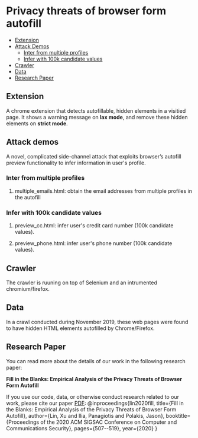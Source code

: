 
# Privacy threats of browser form autofill

- [Extension](#Extension)
- [Attack Demos](#Attack-demos)
    - [Inter from multiple profiles](#Inter-from-multiple-profiles)
    - [Infer with 100k candidate values](#Infer-with-100k-candidate-values)
- [Crawler](#crawler)
- [Data](#data)
- [Research Paper](#Research-Paper)

## Extension
A chrome extension that detects autofillable, hidden elements in a visitied page. It shows a warning message on **lax mode**, and remove these hidden elements on **strict mode**.

## Attack demos
A novel, complicated side-channel attack that exploits browser’s autofill preview functionality to infer information in user's profile.

### Inter from multiple profiles

1. multiple_emails.html: obtain the email addresses from multiple profiles in the autofill

### Infer with 100k candidate values
1. preview_cc.html: infer user's credit card number (100k candidate values).

2. preview_phone.html: infer user's phone number (100k candidate values).

## Crawler
The crawler is ruuning on top of Selenium and an intrumented chromium/firefox.

## Data
In a crawl conducted during November 2019, these web pages were found to have hidden HTML elements autofilled by Chrome/Firefox.

## Research Paper
You can read more about the details of our work in the following research paper:

**Fill in the Blanks: Empirical Analysis of the Privacy Threats of Browser Form Autofill**

If you use our code, data, or otherwise conduct research related to our work, please cite our paper [PDF](https://dl.acm.org/doi/pdf/10.1145/3372297.3417271):
@inproceedings{lin2020fill,
  title={Fill in the Blanks: Empirical Analysis of the Privacy Threats of Browser Form Autofill},
  author={Lin, Xu and Ilia, Panagiotis and Polakis, Jason},
  booktitle={Proceedings of the 2020 ACM SIGSAC Conference on Computer and Communications Security},
  pages={507--519},
  year={2020}
}
